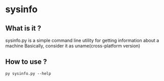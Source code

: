 # sysinfo

## What is it ?
sysinfo.py is a simple command line utility for getting information about a machine
Basically, consider it as uname(cross-platform version)

## How to use ?
`py sysinfo.py --help`
